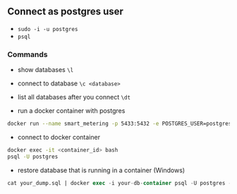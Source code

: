 ## Connect as postgres user
- `sudo -i -u postgres  `
- `psql`

### Commands
- show databases
`\l`

- connect to database
`\c <database>`

- list all databases after you connect
`\dt`

- run a docker container with postgres
```bash
docker run --name smart_metering -p 5433:5432 -e POSTGRES_USER=postgres -e POSTGRES_PASSWORD=postgres -d postgres
```

- connect to docker container
```bash
docker exec -it <container_id> bash
psql -U postgres
```

- restore database that is running in a container (Windows)
```sql
cat your_dump.sql | docker exec -i your-db-container psql -U postgres -d <name_of_database>
```